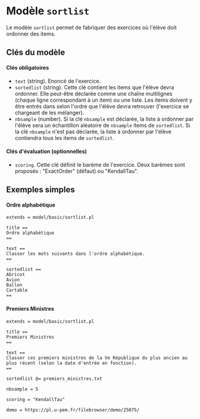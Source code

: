 # Modèle `sortlist`

Le modèle `sortlist` permet de fabriquer des exercices où l'élève doit ordonner des items.


## Clés du modèle

#### Clés obligatoires
* `text` (string). Enoncé de l'exercice.
* `sortedlist` (string). Cette clé contient les items que l'élève devra ordonner. Elle peut-être déclarée comme une chaîne multilignes (chaque ligne correspondant à un item) ou une liste. Les items doivent y être entrés dans selon l'ordre que l'élève devra retrouver (l'exercice se chargeant de les mélanger).
* `nbsample` (number). Si la clé `nbsample` est déclarée, la liste à ordonner par l'élève sera un échantillon aléatoire de `nbsample` items de `sortedlist`. Si la clé `nbsample` n'est pas déclarée, la liste à ordonner par l'élève contiendra tous les items de `sortedlist`.

#### Clés d'évaluation (optionnelles)
* `scoring`. Cette clé définit le barème de l'exercice. Deux barèmes sont proposés : "ExactOrder" (défaut) ou "KendallTau".

## Exemples simples

#### Ordre alphabétique

~~~
extends = model/basic/sortlist.pl

title ==
Ordre alphabétique
==

text ==
Classer les mots suivants dans l'ordre alphabétique.
==

sortedlist ==
Abricot
Avion
Ballon
Cartable
==
~~~

#### Premiers Ministres

~~~
extends = model/basic/sortlist.pl

title ==
Premiers Ministres
==

text ==
Classer ces premiers ministres de la Ve République du plus ancien au plus récent (selon la date d'entrée en fonction).
==

sortedlist @= premiers_ministres.txt

nbsample = 5

scoring = "KendallTau"

demo = https://pl.u-pem.fr/filebrowser/demo/25075/
~~~
